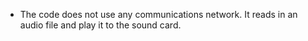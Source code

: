* The code does not use any communications network.  It reads in an audio file and play it to the sound card.
